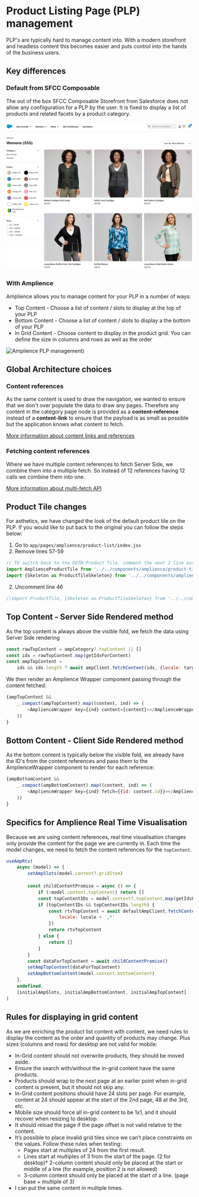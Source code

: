 # Product Listing Page (PLP) management

PLP's are typically hard to manage content into. With a modern storefront and headless content this becomes easier and puts control into the hands of the business users.

## Key differences

### Default from SFCC Composable
The out of the box SFCC Composable Storefront from Salesforce does not allow any confiiguration for a PLP by the user. It is fixed to display a list of products and related facets by a product category.

![SFCC PLP Default)](./media/PLP_-_default-from-sfcc-composable.png)

### With Amplience

Amplience allows you to manage content for your PLP in a number of ways:
* Top Content - Choose a list of content / slots to display at the top of your PLP
* Bottom Content - Choose a list of content / slots to display a the bottom of your PLP
* In Grid Content - Choose content to display in the product grid. You can define the size in columns and rows as well as the order

![Amplience PLP management)](./media/PLP_-_amplience-management.png)

## Global Architecture choices

### Content references
As the same content is used to draw the navigation, we wanted to ensure that we don't over populate the data to draw any pages. Therefore any content in the category page node is provided as a **content-reference** instead of a **content-link** to ensure that the payload is as small as possible but the application knows what content to fetch.

[More information about content links and references](https://amplience.com/docs/integration/choosers.html#linksandreferences)

### Fetching content references
Where we have multiple content references to fetch Server Side, we combine them into a multiple fetch. So instead of 12 references having 12 calls we combine them into one.

[More information about multi-fetch API](https://amplience.com/docs/development/contentdelivery/readme.html#multipleitems)

## Product Tile changes
For asthetics, we have changed the look of the default product tile on the PLP. If you would like to put back to the original you can follow the steps below:

1) Go to `app/pages/amplience/product-list/index.jsx`
2) Remove lines 57-59
```javascript
// TO switch back to the OOTB Product Tile, comment the next 2 line out and uncomment line 46 above
import AmplienceProductTile from '../../components/amplience/product-tile'
import {Skeleton as ProductTileSkeleton} from '../../components/amplience/product-tile'
```
2) Uncomment line 46
```javascript
//import ProductTile, {Skeleton as ProductTileSkeleton} from '../../components/product-tile'
```

## Top Content - Server Side Rendered method
As the top content is always above the visible fold, we fetch the data using Server Side rendering

```javascript
const rawTopContent = ampCategory?.topContent || []
const ids = rawTopContent.map(getIdsForContent)
const ampTopContent =
    ids && ids.length ? await ampClient.fetchContent(ids, {locale: targetLocale}) : []
```
We then render an Amplience Wrapper component passing through the content fetched:

```javascript
{ampTopContent &&
    _.compact(ampTopContent).map((content, ind) => (
        <AmplienceWrapper key={ind} content={content}></AmplienceWrapper>
    ))
}
```

## Bottom Content - Client Side Rendered method
As the bottom content is typically below the visible fold, we already have the ID's from the content references and pass them to the AmplienceWrapper component to render for each reference:

```javascript
{ampBottomContent &&
    _.compact(ampBottomContent).map((content, ind) => (
        <AmplienceWrapper key={ind} fetch={{id: content.id}}></AmplienceWrapper>
    ))
}
```

## Specifics for Amplience Real Time Visualisation
Because we are using content references, real time visualisation changes only provide the content for the page we are currently in. Each time the model changes, we need to fetch the content references for the `topContent`.

```javascript
useAmpRtv(
    async (model) => {
        setAmpSlots(model.content?.gridItem)

        const childContentPromise = async () => {
            if (!model.content.topContent) return []
            const topContentIDs = model.content?.topContent.map(getIdsForContent) || []
            if (topContentIDs && topContentIDs.length) {
                const rtvTopContent = await defaultAmpClient.fetchContent(topContentIDs, {
                    locale: locale + ',*'
                })
                return rtvTopContent
            } else {
                return []
            }
        }
        const dataForTopContent = await childContentPromise()
        setAmpTopContent(dataForTopContent)
        setAmpBottomContent(model.content.bottomContent)
    },
    undefined,
    [initialAmpSlots, initialAmpBottomContent, initialAmpTopContent]
)
```

## Rules for displaying in grid content
As we are enriching the product list content with content, we need rules to display the content as the order and quantity of products may change. Plus sizes (columns and rows) for desktop are not valid for mobile:

* In-Grid content should not overwrite products, they should be moved aside.
* Ensure the search with/without the in-grid content have the same products.
* Products should wrap to the next page at an earlier point when in-grid content is present, but it should not skip any.
* In-Grid content positions should have 24 slots per page. For example, content at 24 should appear at the start of the 2nd page, 48 at the 3rd, etc.
* Mobile size should force all in-grid content to be 1x1, and it should recover when resizing to desktop.
* It should reload the page if the page offset is not valid relative to the content.
* It’s possible to place invalid grid tiles since we can’t place constraints on the values. Follow these rules when testing:
    * Pages start at multiples of 24 from the first result.
    * Lines start at multiples of 3 from the start of the page. (2 for desktop)* 2-column content should only be placed at the start or middle of a line (for example, position 2 is not allowed)
    * 3-column content should only be placed at the start of a line. (page base + multiple of 3)
* I can put the same content in multiple times.